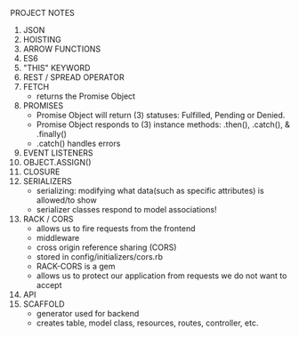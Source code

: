 PROJECT NOTES
1. JSON
2. HOISTING
3. ARROW FUNCTIONS
4. ES6
5. "THIS" KEYWORD
6. REST / SPREAD OPERATOR
7. FETCH
    - returns the Promise Object
8. PROMISES
    - Promise Object will return (3) statuses: Fulfilled, Pending or Denied.
    - Promise Object responds to (3) instance methods: .then(), .catch(), & .finally()
    - .catch() handles errors
9. EVENT LISTENERS
10. OBJECT.ASSIGN()
11. CLOSURE
12. SERIALIZERS
     - serializing: modifying what data(such as specific attributes) is allowed/to show
     - serializer classes respond to model associations!
13. RACK / CORS
    - allows us to fire requests from the frontend
    - middleware
    - cross origin reference sharing (CORS)
    - stored in config/initializers/cors.rb
    - RACK-CORS is a gem
    - allows us to protect our application from requests we do not want to accept
14. API
15. SCAFFOLD
     - generator used for backend
     - creates table, model class, resources, routes, controller, etc.